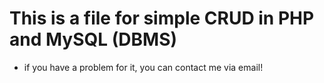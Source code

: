 # This is a file for simple CRUD in PHP and MySQL (DBMS)
<ul>
<li>if you have a problem for it, you can contact me via email!</li>
</ul>
